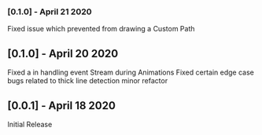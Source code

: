 ### [0.1.0] - April 21 2020 
Fixed issue which prevented from drawing a Custom Path

## [0.1.0] - April 20 2020 
Fixed a in handling event Stream during Animations
Fixed certain edge case bugs related to thick line detection
minor refactor

## [0.0.1] - April 18 2020 
Initial Release
